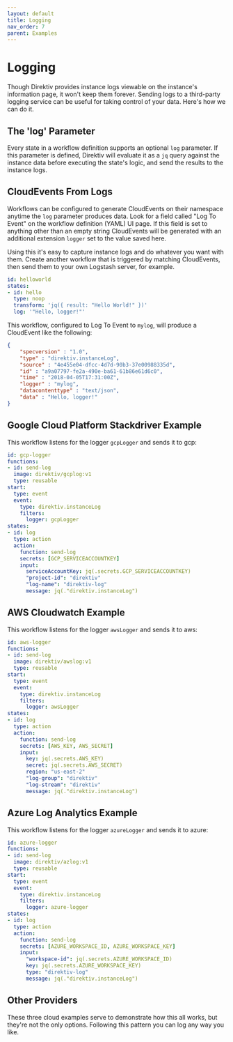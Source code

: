 ```yaml
---
layout: default
title: Logging
nav_order: 7
parent: Examples
---
```


# Logging

Though Direktiv provides instance logs viewable on the instance's information page, it won't keep them forever. Sending logs to a third-party logging service can be useful for taking control of your data. Here's how we can do it.

## The 'log' Parameter

Every state in a workflow definition supports an optional `log` parameter. If this parameter is defined, Direktiv will evaluate it as a `jq` query against the instance data before executing the state's logic, and send the results to the instance logs.

## CloudEvents From Logs

Workflows can be configured to generate CloudEvents on their namespace anytime the `log` parameter produces data. Look for a field called "Log To Event" on the workflow definition (YAML) UI page. If this field is set to anything other than an empty string CloudEvents will be generated with an additional extension `logger` set to the value saved here.

Using this it's easy to capture instance logs and do whatever you want with them. Create another workflow that is triggered by matching CloudEvents, then send them to your own Logstash server, for example.

```yaml
id: helloworld
states:
- id: hello
  type: noop
  transform: 'jq({ result: "Hello World!" })'
  log: '"Hello, logger!"'
```

This workflow, configured to Log To Event to `mylog`, will produce a CloudEvent like the following:

```json
{
    "specversion" : "1.0",
    "type" : "direktiv.instanceLog",
    "source" : "4e455e04-dfcc-4d7d-90b3-37e00988335d",
    "id" : "a9a07797-fe2a-490e-ba61-61b86e61d6c0",
    "time" : "2018-04-05T17:31:00Z",
    "logger" : "mylog",
    "datacontenttype" : "text/json",
    "data" : "Hello, logger!"
}
```

## Google Cloud Platform Stackdriver Example

This workflow listens for the logger `gcpLogger` and sends it to gcp:

```yaml
id: gcp-logger
functions:
- id: send-log
  image: direktiv/gcplog:v1
  type: reusable
start:
  type: event
  event:
    type: direktiv.instanceLog
    filters:
      logger: gcpLogger
states:
- id: log
  type: action
  action:
    function: send-log
    secrets: [GCP_SERVICEACCOUNTKEY]
    input: 
      serviceAccountKey: jq(.secrets.GCP_SERVICEACCOUNTKEY)
      "project-id": "direktiv"
      "log-name": "direktiv-log"
      message: jq(."direktiv.instanceLog")
```

## AWS Cloudwatch Example

This workflow listens for the logger `awsLogger` and sends it to aws:

```yaml
id: aws-logger
functions:
- id: send-log
  image: direktiv/awslog:v1
  type: reusable
start:
  type: event
  event:
    type: direktiv.instanceLog
    filters:
      logger: awsLogger
states:
- id: log
  type: action
  action:
    function: send-log
    secrets: [AWS_KEY, AWS_SECRET]
    input:
      key: jq(.secrets.AWS_KEY)
      secret: jq(.secrets.AWS_SECRET)
      region: "us-east-2"
      "log-group": "direktiv"
      "log-stream": "direktiv"
      message: jq(."direktiv.instanceLog")
```

## Azure Log Analytics Example

This workflow listens for the logger `azureLogger` and sends it to azure:

```yaml
id: azure-logger
functions:
- id: send-log
  image: direktiv/azlog:v1
  type: reusable
start:
  type: event
  event:
    type: direktiv.instanceLog
    filters:
      logger: azure-logger
states:
- id: log
  type: action
  action:
    function: send-log
    secrets: [AZURE_WORKSPACE_ID, AZURE_WORKSPACE_KEY]
    input:
      "workspace-id": jq(.secrets.AZURE_WORKSPACE_ID)
      key: jq(.secrets.AZURE_WORKSPACE_KEY)
      type: "direktiv-log"
      message: jq(."direktiv.instanceLog")
```

## Other Providers

These three cloud examples serve to demonstrate how this all works, but they're not the only options. Following this pattern you can log any way you like.
